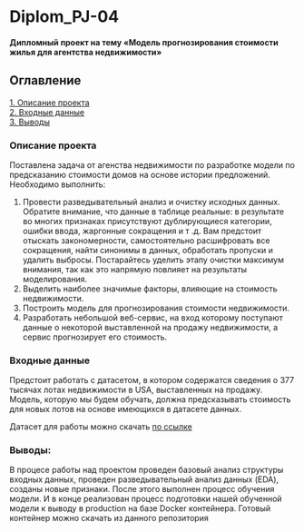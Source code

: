 # Diplom_PJ-04

#### Дипломный проект на тему «Модель прогнозирования стоимости жилья для агентства недвижимости»

## Оглавление  
[1. Описание проекта](#Описание-проекта)  
[2. Входные данные](#Входные-данные)   
[3. Выводы](#Выводы) 

### Описание проекта
Поставлена задача от агенства недвижимости по разработке модели по предсказанию стоимости домов на основе истории предложений.
Необходимо выполнить:
1. Провести разведывательный анализ и очистку исходных данных.
Обратите внимание, что данные в таблице реальные: в результате во многих признаках присутствуют дублирующиеся категории, ошибки ввода, жаргонные сокращения и т .д. Вам предстоит отыскать закономерности, самостоятельно расшифровать все сокращения, найти синонимы в данных, обработать пропуски и удалить выбросы.
Постарайтесь уделить этапу очистки максимум внимания, так как это напрямую повлияет на результаты моделирования.
2. Выделить наиболее значимые факторы, влияющие на стоимость недвижимости.
3. Построить модель для прогнозирования стоимости недвижимости.
4. Разработать небольшой веб-сервис, на вход которому поступают данные о некоторой выставленной на продажу недвижимости, а сервис прогнозирует его стоимость.



### Входные данные
Предстоит работать с датасетом, в котором содержатся сведения о 377 тысячах лотах недвижимости в USA, выставленных на продажу. Модель, которую мы будем обучать, должна предсказывать стоимость для новых лотов на основе имеющихся в датасете данных.

Датасет для работы можно скачать [по ссылке](https://drive.google.com/file/d/11-ZNNIdcQ7TbT8Y0nsQ3Q0eiYQP__NIW/view?usp=share_link)

### Выводы:
В процесе работы над проектом проведен базовый анализ структуры входных данных, проведен разведывательный анализ данных (EDA), созданы новые признаки. После этого выполнен процесс обучения модели. И в конце реализован процесс подготовки нашей обученной модели к выводу в production на базе Docker контейнера. Готовый контейнер можно скачать из данного репозитория 
